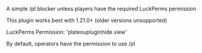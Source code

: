 A simple /pl blocker unless players have the required LuckPerms permission

This plugin works best with 1.21.0+ (older versions unsupported)

LuckPerms Permission:
'plateoupluginhide.view'

By default, operators have the permission to use /pl

